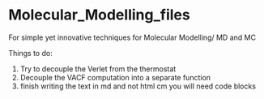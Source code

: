 # Molecular_Modelling_files
For simple yet innovative techniques for Molecular Modelling/ MD and MC

Things to do: 
1. Try to decouple the Verlet from the thermostat
2. Decouple the VACF computation into a separate function
3. finish writing the text in md and not html cm you will need code blocks


